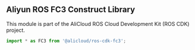 ## Aliyun ROS FC3 Construct Library

This module is part of the AliCloud ROS Cloud Development Kit (ROS CDK) project.

```ts
import * as FC3 from '@alicloud/ros-cdk-fc3';
```
